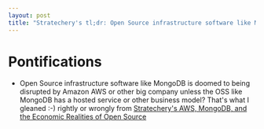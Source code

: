 ```yaml
---
layout: post
title: "Stratechery's tl;dr: Open Source infrastructure software like MongoDB is doomed to being disrupted by AWS or other big company unless the OSS has a hosted service or other business model?"
---
```

# Pontifications

* Open Source infrastructure software like MongoDB is doomed to being disrupted by Amazon AWS or other big company unless the OSS like MongoDB has a hosted service or other business model? That's what I gleaned :-) rightly or wrongly from [Stratechery's AWS, MongoDB, and the Economic Realities of Open Source](https://stratechery.com/2019/aws-mongodb-and-the-economic-realities-of-open-source/)